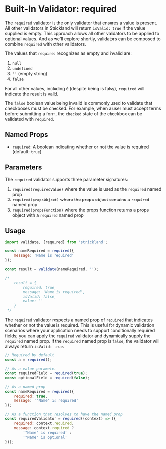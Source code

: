 # Built-In Validator: required

The `required` validator is the only validator that ensures a value is present. All other validators in Strickland will return `isValid: true` if the value supplied is empty. This approach allows all other validators to be applied to optional values. And as we'll explore shortly, validators can be composed to combine `required` with other validators.

The values that `required` recognizes as empty and invalid are:

1. `null`
1. `undefined`
1. `''` (empty string)
1. `false`

For all other values, including `0` (despite being is falsy), `required` will indicate the result is valid.

The `false` boolean value being invalid is commonly used to validate that checkboxes must be checked. For example, when a user must accept terms before submitting a form, the `checked` state of the checkbox can be validated with `required`.

## Named Props

* `required`: A boolean indicating whether or not the value is required (default: `true`)

## Parameters

The `required` validator supports three parameter signatures:

1. `required(requiredValue)` where the value is used as the `required` named prop
1. `required(propsObject)` where the props object contains a `required` named prop
1. `required(propsFunction)` where the props function returns a props object with a `required` named prop

## Usage

``` jsx
import validate, {required} from 'strickland';

const nameRequired = required({
    message: 'Name is required'
});

const result = validate(nameRequired, '');

/*
    result = {
        required: true,
        message: 'Name is required',
        isValid: false,
        value: ''
    }
 */
```

The `required` validator respects a named prop of `required` that indicates whether or not the value is required. This is useful for dynamic validation scenarios where your application needs to support conditionally required fields; you can apply the `required` validator and dynamically supply the `required` named prop. If the `required` named prop is `false`, the validator will always return `isValid: true`.

``` jsx
// Required by default
const a = required();

// As a value parameter
const requiredField = required(true);
const optionalField = required(false);

// As a named prop
const nameRequired = required({
    required: true,
    message: '"Name" is required'
});

// As a function that resolves to have the named prop
const requiredValidator = required((context) => ({
    required: context.required,
    message: context.required ?
        '"Name" is required' :
        '"Name" is optional'
}));
```
